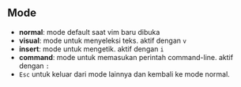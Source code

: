 ## Mode
- **normal**: mode default saat vim baru dibuka
- **visual**: mode untuk menyeleksi teks. aktif dengan `v`
- **insert**: mode untuk mengetik. aktif dengan `i`
- **command**: mode untuk memasukan perintah command-line. aktif dengan `:`
- `Esc` untuk keluar dari mode lainnya dan kembali ke mode normal.